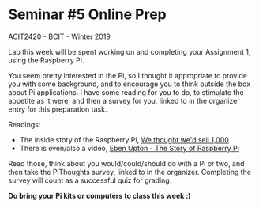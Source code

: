 # Seminar #5 Online Prep
ACIT2420 - BCIT - Winter 2019

Lab this week will be spent working on and completing your Assignment 1,
using the Raspberry Pi.

You seem pretty interested in the Pi, so I thought it appropriate to
provide you with some background, and to encourage you to think outside
the box about Pi applications.
I have some reading for you to do, to stimulate the appetite as it were,
and then a survey for you, 
linked to in the organizer entry for this preparation task.

Readings:

- The inside story of the Raspberry Pi, [We thought we'd sell 1,000](http://www.zdnet.com/article/we-thought-wed-sell-1000-the-inside-story-of-the-raspberry-pi/)
- There is even/also a video, [Eben Upton - The Story of Raspberry Pi](https://www.youtube.com/watch?v=UCt6d0SCxO4)

Read those, think about you would/could/should do with a Pi or two, and then take
the PiThoughts survey, linked to in the organizer. 
Completing the survey will count as a successful quiz for grading.

**Do bring your Pi kits or computers to class this week :)**